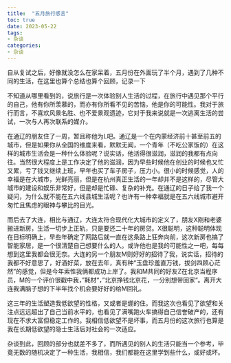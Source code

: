 ```yaml
---
title:  "五月旅行感言"
toc: true
date: 2023-05-22
tags: 
- 杂谈
categories: 
- 杂谈
---
```


自从复试之后，好像就没怎么在家呆着，五月份在外面玩了半个月，遇到了几种不同的生活，在这里也算个总结也算个回顾，记录一下

<!--more-->

不知道从哪里看到的，说旅行是一次体验别人生活的过程，在旅行中遇见那个平行的自己，他有你所羡慕的，而亦有你所看不见的苦恼，他是你的可能性。我对于旅行而言，不喜欢风景名胜、也不爱景观遗迹，它对于我来说就是一次逃离生活的尝试，一次与人再次联系的媒介。

在通辽的朋友住了一周，暂且称他为L吧。通辽是一个在内蒙经济前十甚至前五的城市，但是如果你从全国的维度来看，默默无闻，一个青年（不吃公家饭的）在这样的城市生活会是一种什么体验呢？说实话，他活得很滋润，滋润的我都有点向往。当然很大程度上是工作决定了他的滋润，因为早些时候他在创业的时候也又忙又累，亏了钱又继续上班，早年也买了车子房子，压力小。很小的时候感觉，人的幸福是在大城市，光鲜亮丽，但是在杭州真正生活的一年却并不是这样的，尽管大城市的建设和娱乐非常好，但是却是忙碌、复杂的补充。在通辽的日子给了我一个疑问，为什么就不能在五六线县城生活呢？也许有一种幸福就是在五六线城市避开匆忙且焦虑的眼神与攀比的目光。

而后去了大连，相比与通辽，大连太符合现代化大城市的定义了，朋友X刚和老婆搬进新房，生活一切步上正轨，只是要还二十年的房贷。X很聪明，这种聪明体现在目标明确上，早些年确定了网路后就一直在这条路上狂奔向前，这次新房也搞了智能家居，是一个很清楚自己想要什么的人。或许他也是我的可能性之一吧，每每想到这里我都会很无奈。大连的另一个朋友M则好好的招待了我，说实话，招待的我都不好意思了，好酒好菜，放在去年，真有种“玉盘珍羞直万钱，拔剑四顾心茫然”的感觉，但是今年索性我俩都成功上岸了。我和M共同的好友Z在北京当程序员，M的一个评价很戳中我，”耗材“，”北京挣钱北京花，一分别想带回家“。离开大连我满脑子想的下半年找个机会要好好的给M回礼。

这三年的生活塑造我低欲望的性格，又或者是绷的住。而我这次也看见了欲望和关注点远远超出了自己当前水平的，也看见了满嘴跑火车搞得自己信誉破产的，还有现在不求大富但稳定工作的。我相信低欲望不是坏事，而五月份的这次旅行也算是我在长期低欲望的隐士生活后对社会的一次适应。

杂谈到此，回顾的部分也就差不多了，而所遇见的别人的生活只能当一个参考，毕竟无数的随机决定了一种生活，我相信，我们都能在这里学到些什么，或好或坏。